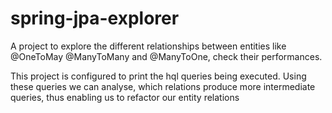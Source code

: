 # spring-jpa-explorer
A project to explore the different relationships between entities like @OneToMay @ManyToMany and @ManyToOne, check their performances.

This project is configured to print the hql queries being executed. Using these queries we can analyse, which relations produce more intermediate queries, thus enabling us to refactor our entity relations


